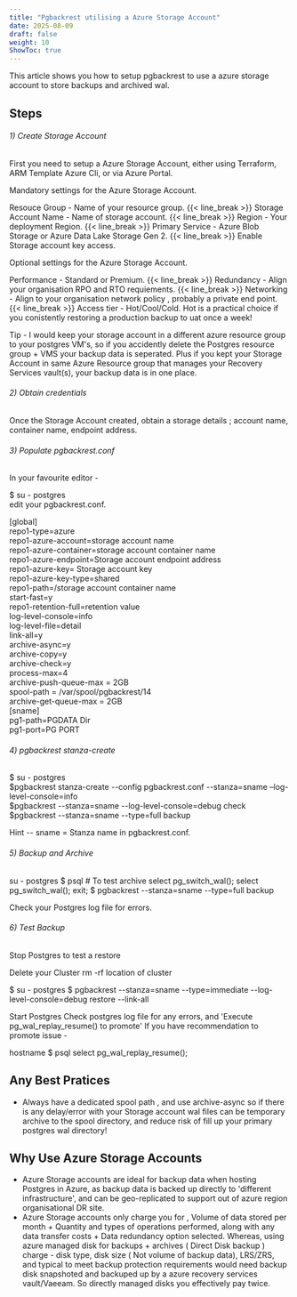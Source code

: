 ```yaml
---
title: "Pgbackrest utilising a Azure Storage Account"
date: 2025-08-09
draft: false
weight: 10
ShowToc: true
---
```


This article shows you how to setup pgbackrest to use a azure storage account to store backups 
and archived wal.

Steps
-----

###### 1) Create Storage Account

First you need to setup a Azure Storage Account, either using Terraform, ARM Template Azure Cli, or via Azure Portal.

Mandatory settings for the Azure Storage Account.

Resouce Group - Name of your resource group.
{{< line_break >}}
Storage Account Name - Name of storage account. 
{{< line_break >}}
Region -  Your deployment Region. 
{{< line_break >}}
Primary Service -  Azure Blob Storage or Azure Data Lake Storage Gen 2.
{{< line_break >}}
Enable Storage account key access.

Optional settings for the Azure Storage Account.

Performance - Standard or Premium. 
{{< line_break >}}
Redundancy - Align your organisation RPO and RTO requiements.
{{< line_break >}}
Networking - Align to your organisation network policy , probably a private end point.
{{< line_break >}}
Access tier -  Hot/Cool/Cold.  Hot is a practical choice if you conistently restoring a production backup to uat once a week!

Tip -  I would keep your storage account in a different azure resource group to your postgres VM's,
so if you accidently delete the Postgres resource group + VMS your backup data is seperated. Plus if you kept
your Storage Account in same Azure Resource group that manages your Recovery Services vault(s),  your backup data is in one place.
 

###### 2) Obtain credentials

Once the Storage Account created, obtain a storage details ; account name, container name, endpoint address.

###### 3) Populate pgbackrest.conf

In your favourite editor - 

$ su - postgres  
edit your pgbackrest.conf.


[global]  
repo1-type=azure  
repo1-azure-account=storage account name  
repo1-azure-container=storage account container name  
repo1-azure-endpoint=Storage account endpoint address  
repo1-azure-key= Storage account key  
repo1-azure-key-type=shared  
repo1-path=/storage account container name  
start-fast=y  
repo1-retention-full=retention value  
log-level-console=info  
log-level-file=detail  
link-all=y  
archive-async=y  
archive-copy=y  
archive-check=y  
process-max=4  
archive-push-queue-max = 2GB  
spool-path             = /var/spool/pgbackrest/14  
archive-get-queue-max  = 2GB  
[sname]  
pg1-path=PGDATA Dir  
pg1-port=PG PORT  



###### 4) pgbackrest stanza-create

$ su - postgres  
$pgbackrest stanza-create --config pgbackrest.conf --stanza=sname –log-level-console=info  
$pgbackrest --stanza=sname --log-level-console=debug check  
$pgbackrest --stanza=sname --type=full backup  

Hint -- sname = Stanza name in pgbackrest.conf.

###### 5) Backup and Archive 

su - postgres
$ psql 	# To test archive
select pg_switch_wal(); select pg_switch_wal(); exit;
$ pgbackrest --stanza=sname --type=full backup

Check your Postgres log file for errors.

###### 6) Test Backup
Stop Postgres to test a restore 

Delete your Cluster  rm -rf  location of cluster 

$ su - postgres
$ pgbackrest --stanza=sname --type=immediate  --log-level-console=debug restore --link-all

Start Postgres
Check postgres log file for any errors, and 'Execute pg_wal_replay_resume() to promote' If you have
  recommendation to promote issue -  

hostname $ psql
  select pg_wal_replay_resume();


Any Best Pratices
---

* Always have a dedicated spool path , and use archive-async so  if there is any delay/error with your Storage account wal files can be temporary archive to the spool directory, and reduce risk of fill up your primary postgres wal directory!

Why Use Azure Storage Accounts
---

*  Azure Storage accounts are ideal for backup data when hosting Postgres in Azure, as backup data is backed up directly to 'different infrastructure', and can be geo-replicated to support out of azure region organisational DR site.
*  Azure Storage accounts only charge you for , Volume of data stored per month + Quantity and types of operations performed, along with any data transfer costs + Data redundancy option selected.  Whereas, using azure managed disk for backups + archives  ( Direct Disk backup ) charge - disk type, disk size ( Not volume of backup data), LRS/ZRS,  and typical to meet backup protection requirements would need backup disk snapshoted and backuped up by a azure recovery services vault/Vaeeam. So directly managed disks you effectively pay twice.
